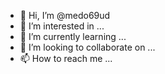 - 👋 Hi, I’m @medo69ud
- 👀 I’m interested in ...
- 🌱 I’m currently learning ...
- 💞️ I’m looking to collaborate on ...
- 📫 How to reach me ...

<!---
medo69ud/medo69ud is a ✨ special ✨ repository because its `README.md` (this file) appears on your GitHub profile.
You can click the Preview link to take a look at your changes.
--->
